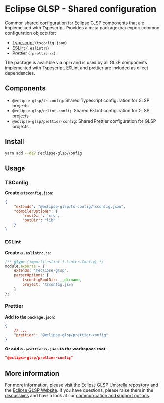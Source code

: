 # Eclipse GLSP - Shared configuration

Common shared configuration for Eclipse GLSP components that are implemented with Typescript.
Provides a meta package that export common configuration objects for:

-   [Typescript](https://www.typescriptlang.org/) (`tsconfig.json`)
-   [ESLint](https://eslint.org/) (`.eslintrc`)
-   [Prettier](https://prettier.io/) (`.prettierrc`).

The package is available via npm and is used by all GLSP components implemented with Typescript.
ESLint and prettier are included as direct dependencies.

## Components

-   `@eclipse-glsp/ts-config`: Shared Typescript configuration for GLSP projects
-   `@eclipse-glsp/eslint-config`: Shared ESLint configuration for GLSP projects
-   `@eclipse-glsp/prettier-config`: Shared Prettier configuration for GLSP projects

## Install

```bash
yarn add --dev @eclipse-glsp/config
```

## Usage

### TSConfig

**Create a `tsconfig.json`**:

```json
{
    "extends": "@eclipse-glsp/ts-config/tsconfig.json",
    "compilerOptions": {
        "rootDir": "src",
        "outDir": "lib"
    }
}
```

### ESLint

**Create a `.eslintrc.js`**:

```javascript
/** @type {import('eslint').Linter.Config} */
module.exports = {
    extends: '@eclipse-glsp',
    parserOptions: {
        tsconfigRootDir: __dirname,
        project: 'tsconfig.json'
    }
};
```

### Prettier

**Add to the `package.json`**:

```json
{
    // ...
    "prettier": "@eclipse-glsp/prettier-config"
}
```

**Or add a `.prettierrc.json` to the workspace root**:

```json
"@eclipse-glsp/prettier-config"
```

## More information

For more information, please visit the [Eclipse GLSP Umbrella repository](https://github.com/eclipse-glsp/glsp) and the [Eclipse GLSP Website](https://www.eclipse.org/glsp/).
If you have questions, please raise them in the [discussions](https://github.com/eclipse-glsp/glsp/discussions) and have a look at our [communication and support options](https://www.eclipse.org/glsp/contact/).
